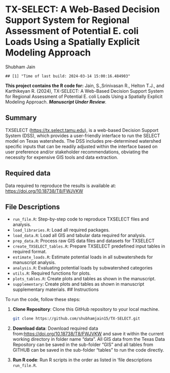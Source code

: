 TX-SELECT: A Web-Based Decision Support System for Regional Assessment
of Potential E. coli Loads Using a Spatially Explicit Modeling Approach
================
Shubham Jain

    ## [1] "Time of last build: 2024-03-14 15:00:16.484903"

**This project contains the R code for:** Jain, S.,Srinivasan R., Helton
T.J., and Karthikeyan R. (2024), TX-SELECT: A Web-Based Decision Support
System for Regional Assessment of Potential E. coli Loads Using a
Spatially Explicit Modeling Approach. ***Manuscript Under Review***.

## Summary

TXSELECT (<https://tx.select.tamu.edu>), is a web-based Decision Support
System (DSS), which provides a user-friendly interface to run the SELECT
model on Texas watersheds. The DSS includes pre-determined watershed
specific inputs that can be readily adjusted within the interface based
on user preference and/or stakeholder recommendations, obviating the
necessity for expensive GIS tools and data extraction.

## Required data

Data required to reproduce the results is available at:
<https://doi.org/10.18738/T8/FWJVKW>

## File Descriptions

- `run_file.R`: Step-by-step code to reproduce TXSELECT files and
  analysis.
- `load_libraries.R`: Load all required packages.
- `load_data.R`: Load all GIS and tabular data required for analysis.
- `prep_data.R`: Process raw GIS data files and datasets for TXSELECT
- `create_TXSELECT_tables.R`: Prepare TXSELECT predefined input tables
  in required format.
- `estimate_loads.R`: Estimate potential loads in all subwatersheds for
  manuscript analysis.
- `analysis.R`: Evaluating potential loads by subwatershed categories
- `utils.R`: Required functions for plots.
- `plots_tables.R`: Create plots and tables as shown in the manuscript.
- `supplementary`: Create plots and tables as shown in manuscript
  supplementary materials. \## Instructions

To run the code, follow these steps:

1.  **Clone Repository**: Clone this GitHub repository to your local
    machine.

    ``` bash
    git clone https://github.com/shubhamjain15/TX-SELECT.git
    ```

2.  **Download data**: Download required data
    from:<https://doi.org/10.18738/T8/FWJVKW> and save it within the
    current working directory in folder name “data”. All GIS data from
    the Texas Data Repository can be saved in the sub-folder “GIS” and
    all tables from GITHUB can be saved in the sub-folder “tables” to
    run the code directly.

3.  **Run R code**: Run R scripts in the order as listed in ’file
    descriptions `run_file.R`.
